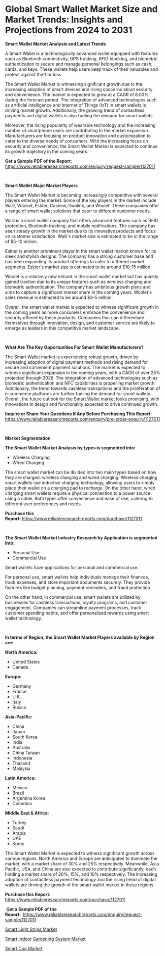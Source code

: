 <p><h1>Global Smart Wallet Market Size and Market Trends: Insights and Projections from 2024 to 2031</h1></p><p><strong>Smart Wallet Market Analysis and Latest Trends</strong></p>
<p><p>A Smart Wallet is a technologically advanced wallet equipped with features such as Bluetooth connectivity, GPS tracking, RFID blocking, and biometric authentication to secure and manage personal belongings such as cash, cards, and keys. These wallets help users keep track of their valuables and protect against theft or loss.</p><p>The Smart Wallet Market is witnessing significant growth due to the increasing adoption of smart devices and rising concerns about security and convenience. The market is expected to grow at a CAGR of 8.00% during the forecast period. The integration of advanced technologies such as artificial intelligence and Internet of Things (IoT) in smart wallets is driving market growth. Additionally, the growing trend of contactless payments and digital wallets is also fueling the demand for smart wallets.</p><p>Moreover, the rising popularity of wearable technology and the increasing number of smartphone users are contributing to the market expansion. Manufacturers are focusing on product innovation and customization to cater to the diverse needs of consumers. With the increasing focus on security and convenience, the Smart Wallet Market is expected to continue its growth trajectory in the coming years.</p></p>
<p><strong>Get a Sample PDF of the Report:&nbsp;</strong> <a href="https://www.reliableresearchreports.com/enquiry/request-sample/1127011">https://www.reliableresearchreports.com/enquiry/request-sample/1127011</a></p>
<p>&nbsp;</p>
<p><strong>Smart Wallet Major Market Players</strong></p>
<p><p>The Smart Wallet Market is becoming increasingly competitive with several players entering the market. Some of the key players in the market include Walli, Wocket, Eskter, Cashew, Itwolink, and Woolet. These companies offer a range of smart wallet solutions that cater to different customer needs.</p><p>Walli is a smart wallet company that offers advanced features such as RFID protection, Bluetooth tracking, and mobile notifications. The company has seen steady growth in the market due to its innovative products and focus on customer satisfaction. Walli's market size is estimated to be in the range of $5-10 million.</p><p>Eskter is another prominent player in the smart wallet market known for its sleek and stylish designs. The company has a strong customer base and has been expanding its product offerings to cater to different market segments. Eskter's market size is estimated to be around $10-15 million.</p><p>Woolet is a relatively new entrant in the smart wallet market but has quickly gained traction due to its unique features such as wireless charging and biometric authentication. The company has ambitious growth plans and aims to capture a significant market share in the coming years. Woolet's sales revenue is estimated to be around $3-5 million.</p><p>Overall, the smart wallet market is expected to witness significant growth in the coming years as more consumers embrace the convenience and security offered by these products. Companies that can differentiate themselves through innovation, design, and customer service are likely to emerge as leaders in this competitive market landscape.</p></p>
<p>&nbsp;</p>
<p><strong>What Are The Key Opportunities For Smart Wallet Manufacturers?</strong></p>
<p><p>The Smart Wallet market is experiencing robust growth, driven by increasing adoption of digital payment methods and rising demand for secure and convenient payment solutions. The market is expected to witness significant expansion in the coming years, with a CAGR of over 25% projected through 2026. The integration of advanced technologies such as biometric authentication and NFC capabilities is propelling market growth. Additionally, the trend towards cashless transactions and the proliferation of e-commerce platforms are further fueling the demand for smart wallets. Overall, the future outlook for the Smart Wallet market looks promising, with innovations in design and functionality expected to drive continued growth.</p></p>
<p><strong>Inquire or Share Your Questions If Any Before Purchasing This Report:</strong> <a href="https://www.reliableresearchreports.com/enquiry/pre-order-enquiry/1127011">https://www.reliableresearchreports.com/enquiry/pre-order-enquiry/1127011</a></p>
<p>&nbsp;</p>
<p><strong>Market Segmentation</strong></p>
<p><strong>The Smart Wallet Market Analysis by types is segmented into:</strong></p>
<p><ul><li>Wireless Charging</li><li>Wired Charging</li></ul></p>
<p><p>The smart wallet market can be divided into two main types based on how they are charged: wireless charging and wired charging. Wireless charging smart wallets use inductive charging technology, allowing users to simply place their wallet on a charging pad to recharge. On the other hand, wired charging smart wallets require a physical connection to a power source using a cable. Both types offer convenience and ease of use, catering to different user preferences and needs.</p></p>
<p><strong>Purchase this Report:&nbsp;</strong><a href="https://www.reliableresearchreports.com/purchase/1127011">https://www.reliableresearchreports.com/purchase/1127011</a></p>
<p>&nbsp;</p>
<p><strong>The Smart Wallet Market Industry Research by Application is segmented into:</strong></p>
<p><ul><li>Personal Use</li><li>Commercial Use</li></ul></p>
<p><p>Smart wallets have applications for personal and commercial use. </p><p>For personal use, smart wallets help individuals manage their finances, track expenses, and store important documents securely. They provide features like budget planning, payment reminders, and fraud protection.</p><p>On the other hand, in commercial use, smart wallets are utilized by businesses for cashless transactions, loyalty programs, and customer engagement. Companies can streamline payment processes, track customer spending habits, and offer personalized rewards using smart wallet technology.</p></p>
<p>&nbsp;</p>
<p><strong>In terms of Region, the Smart Wallet Market Players available by Region are:</strong></p>
<p>
    <p> <strong> North America: </strong>
        <ul>
            <li>United States</li>
            <li>Canada</li>
        </ul>
        </p> 
    <p> <strong> Europe: </strong>
        <ul>
            <li>Germany</li>
            <li>France</li>
            <li>U.K.</li>
            <li>Italy</li>
            <li>Russia</li>
        </ul>
        </p> 
    <p> <strong> Asia-Pacific: </strong>
        <ul>
            <li>China</li>
            <li>Japan</li>
            <li>South Korea</li>
            <li>India</li>
            <li>Australia</li>
            <li>China Taiwan</li>
            <li>Indonesia</li>
            <li>Thailand</li>
            <li>Malaysia</li>
        </ul>
        </p> 
    <p> <strong> Latin America: </strong>
        <ul>
            <li>Mexico</li>
            <li>Brazil</li>
            <li>Argentina Korea</li>
            <li>Colombia</li>
        </ul>
        </p> 
    <p> <strong> Middle East & Africa: </strong>
        <ul>
            <li>Turkey</li>
            <li>Saudi</li>
            <li>Arabia</li>
            <li>UAE</li>
            <li>Korea</li>
        </ul>
    </p>
    </p>
<p><p>The Smart Wallet Market is expected to witness significant growth across various regions. North America and Europe are anticipated to dominate the market, with a market share of 30% and 25% respectively. Meanwhile, Asia Pacific, USA, and China are also expected to contribute significantly, each holding a market share of 20%, 15%, and 10% respectively. The increasing adoption of contactless payment technology and the rising trend of digital wallets are driving the growth of the smart wallet market in these regions.</p></p>
<p><strong>Purchase this Report: </strong><a href="https://www.reliableresearchreports.com/purchase/1127011">https://www.reliableresearchreports.com/purchase/1127011</a></p>
<p>&nbsp;<strong>Get a Sample PDF of the Report:&nbsp;&nbsp;</strong><a href="https://www.reliableresearchreports.com/enquiry/request-sample/1127011">https://www.reliableresearchreports.com/enquiry/request-sample/1127011</a></p>
<p><strong></strong></p>
<p><p><a href="https://github.com/seekum/Market-Research-Report-List-1/blob/main/smart-light-strips-market.md">Smart Light Strips Market</a></p><p><a href="https://github.com/timeliteaut/Market-Research-Report-List-1/blob/main/smart-indoor-gardening-system-market.md">Smart Indoor Gardening System Market</a></p><p><a href="https://github.com/bobicer/Market-Research-Report-List-2/blob/main/smart-cup-market.md">Smart Cup Market</a></p></p>
